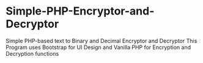 # Simple-PHP-Encryptor-and-Decryptor

Simple PHP-based text to Binary and Decimal Encryptor and Decryptor
This Program uses Bootstrap for UI Design and Vanilla PHP for Encryption and Decryption functions
